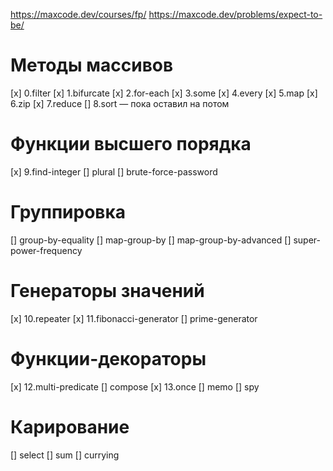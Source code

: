https://maxcode.dev/courses/fp/
https://maxcode.dev/problems/expect-to-be/

# Методы массивов
 [x] 0.filter
 [x] 1.bifurcate
 [x] 2.for-each
 [x] 3.some
 [x] 4.every
 [x] 5.map
 [x] 6.zip
 [x] 7.reduce
 [] 8.sort — пока оставил на потом

# Функции высшего порядка
 [x] 9.find-integer
 [] plural
 [] brute-force-password

# Группировка
 [] group-by-equality
 [] map-group-by
 [] map-group-by-advanced
 [] super-power-frequency

# Генераторы значений
 [x] 10.repeater
 [x] 11.fibonacci-generator
 [] prime-generator

# Функции-декораторы
 [x] 12.multi-predicate
 [] compose
 [x] 13.once
 [] memo
 [] spy

# Карирование
 [] select
 [] sum
 [] currying